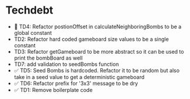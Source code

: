 # Techdebt

- 🚧 TD4: Refactor postionOffset in calculateNeighboringBombs to be a global constant
- TD2: Refactor hard coded gameboard size values to be a single constant
- TD3: Refactor getGameboard to be more abstract so it can be used to print the bombBoard as well
- TD7: add validation to seedBombs function
- ✅ TD5: Seed Bombs is hardcoded. Refactor it to be random but also take in a seed value to get a deterministic gameboard
- ✅ TD6: Refactor prefix for '3x3' message to be dry
- ✅ TD1: Remove boilerplate code
